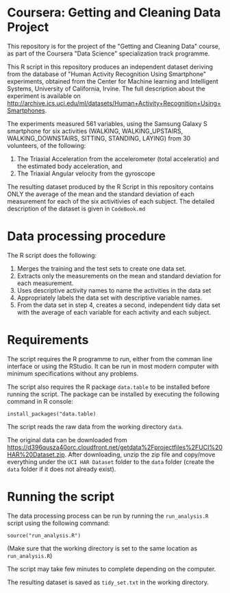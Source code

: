 Coursera: Getting and Cleaning Data Project
===========================================

This repository is for the project of the "Getting and Cleaning Data" course, as part of the Coursera "Data Science" specialization track programme.

This R script in this repository produces an independent dataset deriving from the database of "Human Activity Recognition Using Smartphone" experiments, obtained from the Center for Machine learning and Intelligent Systems, University of California, Irvine. The full description about the experiment is available on http://archive.ics.uci.edu/ml/datasets/Human+Activity+Recognition+Using+Smartphones.

The experiments measured 561 variables, using the Samsung Galaxy S smartphone for six activities (WALKING, WALKING_UPSTAIRS, WALKING_DOWNSTAIRS, SITTING, STANDING, LAYING) from 30 volunteers, of the following:

1. The Triaxial Acceleration from the accelerometer (total acceleratio) and the estimated body acceleration, and 
2. The Triaxial Angular velocity from the gyroscope  

The resulting dataset produced by the R Script in this repository contains ONLY the average of the mean and the standard deviation of each measurement for each of the six activitivies of each subject. The detailed description of the dataset is given in `CodeBook.md`

Data processing procedure
=========================
The R script does the following:

1. Merges the training and the test sets to create one data set.
2. Extracts only the measurements on the mean and standard deviation for each measurement. 
3. Uses descriptive activity names to name the activities in the data set
4. Appropriately labels the data set with descriptive variable names. 
5. From the data set in step 4, creates a second, independent tidy data set with the average of each variable for each activity and each subject.

Requirements
============
The script requires the R programme to run, either from the comman line interface or using the RStudio. It can be run in most modern computer with minimum specifications without any problems.

The script also requires the R package `data.table` to be installed before running the script. The package can be installed by executing the following command in R console:

```
install_packages("data.table)
```

The script reads the raw data from the working directory `data`. 

The original data can be downloaded from https://d396qusza40orc.cloudfront.net/getdata%2Fprojectfiles%2FUCI%20HAR%20Dataset.zip. After downloading, unzip the zip file and copy/move everything under the  `UCI HAR Dataset` folder to the `data` folder (create the `data` folder if it does not already exist).

Running the script
==================

The data processing process can be run by running the `run_analysis.R` script using the following command:

```
source("run_analysis.R")
```

(Make sure that the working directory is set to the same location as `run_analysis.R`)

The script may take few minutes to complete depending on the computer.

The resulting dataset is saved as `tidy_set.txt` in the working directory.


